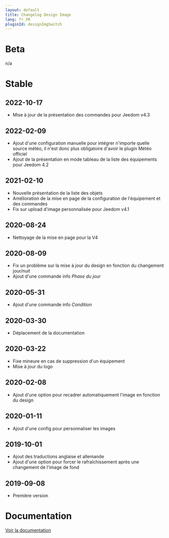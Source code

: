 ```yaml
---
layout: default
title: Changelog Design Image
lang: fr_FR
pluginId: designImgSwitch
---
```


# Beta

n/a

# Stable

## 2022-10-17

- Mise à jour de la présentation des commandes pour Jeedom v4.3

## 2022-02-09

- Ajout d'une configuration manuelle pour intégrer n'importe quelle source météo, il n'est donc plus obligatoire d'avoir le plugin Météo officiel
- Ajout de la présentation en mode tableau de la liste des équipements pour Jeedom 4.2

## 2021-02-10

- Nouvelle présentation de la liste des objets
- Amélioration de la mise en page de la configuration de l'équipement et des commandes
- Fix sur upload d'image personnalisée pour Jeedom v4.1

## 2020-08-24

- Nettoyage de la mise en page pour la V4

## 2020-08-09

- Fix un problème sur la mise à jour du design en fonction du changement jour/nuit
- Ajout d'une commande info _Phase du jour_

## 2020-05-31

- Ajout d'une commande info _Condition_

## 2020-03-30

- Déplacement de la documentation

## 2020-03-22

- Fixe mineure en cas de suppression d'un équipement
- Mise à jour du logo

## 2020-02-08

- Ajout d'une option pour recadrer automatiquement l'image en fonction du design

## 2020-01-11

- Ajout d'une config pour personnaliser les images

## 2019-10-01

- Ajout des traductions anglaise et allemande
- Ajout d'une option pour forcer le rafraîchissement après une changement de l'image de fond

## 2019-09-08

- Première version

# Documentation

[Voir la documentation]({{site.baseurl}}/{{page.pluginId}}/{{page.lang}})

